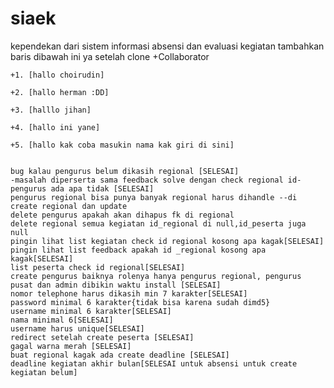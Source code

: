 siaek
=====
kependekan dari sistem informasi absensi dan evaluasi kegiatan
tambahkan baris dibawah ini ya setelah clone
+Collaborator

	+1. [hallo choirudin]

	+2. [hallo herman :DD] 

	+3. [halllo jihan]

	+4. [hallo ini yane]

	+5. [hallo kak coba masukin nama kak giri di sini]


	bug kalau pengurus belum dikasih regional [SELESAI]
	-masalah diperserta sama feedback solve dengan check regional id-pengurus ada apa tidak [SELESAI]
	pengurus regional bisa punya banyak regional harus dihandle --di create regional dan update
	delete pengurus apakah akan dihapus fk di regional
	delete regional semua kegiatan id_regional di null,id_peserta juga null 
	pingin lihat list kegiatan check id regional kosong apa kagak[SELESAI]
	pingin lihat list feedback apakah id _regional kosong apa kagak[SELESAI]
	list peserta check id regional[SELESAI]
	create pengurus baiknya rolenya hanya pengurus regional, pengurus pusat dan admin dibikin waktu install [SELESAI]
	nomor telephone harus dikasih min 7 karakter[SELESAI]
	password minimal 6 karakter{tidak bisa karena sudah dimd5}
	username minimal 6 karakter[SELESAI]
	nama minimal 6[SELESAI]
	username harus unique[SELESAI]
	redirect setelah create peserta [SELESAI]
	gagal warna merah [SELESAI]
	buat regional kagak ada create deadline [SELESAI]
	deadline kegiatan akhir bulan[SELESAI untuk absensi untuk create kegiatan belum]
